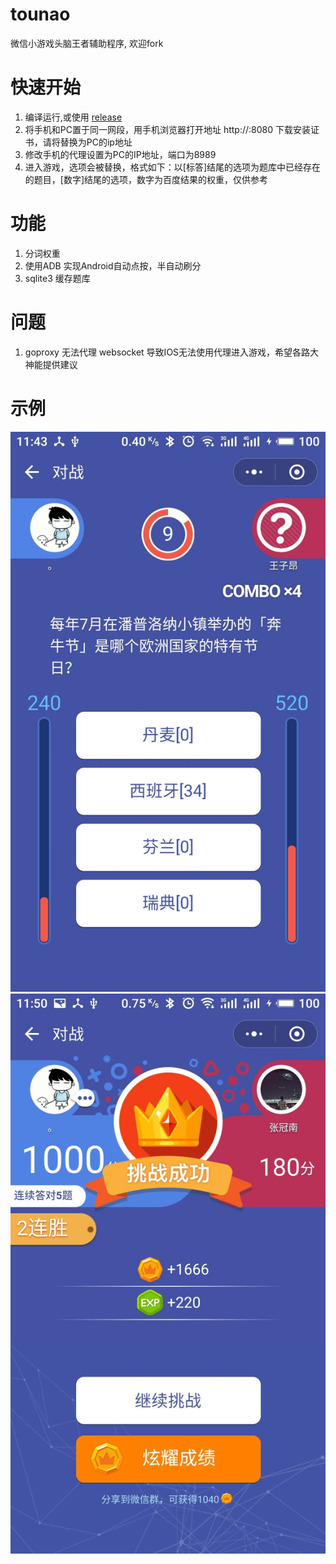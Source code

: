 # tounao
微信小游戏头脑王者辅助程序, 欢迎fork

# 快速开始
1. 编译运行,或使用 [release][1]
2. 将手机和PC置于同一网段，用手机浏览器打开地址 http://<host>:8080 下载安装证书，请将<host>替换为PC的ip地址
3. 修改手机的代理设置为PC的IP地址，端口为8989
4. 进入游戏，选项会被替换，格式如下：以[标答]结尾的选项为题库中已经存在的题目，[数字]结尾的选项，数字为百度结果的权重，仅供参考

# 功能
1. 分词权重
2. 使用ADB 实现Android自动点按，半自动刷分
3. sqlite3 缓存题库

# 问题
1. goproxy 无法代理 websocket 导致IOS无法使用代理进入游戏，希望各路大神能提供建议


# 示例
![权重提示](screenshot/161515556265_.pic.jpg)
![连胜](screenshot/151515556264_.pic.jpg)

[1]: (https://github.com/wansir/tounao/releases)




